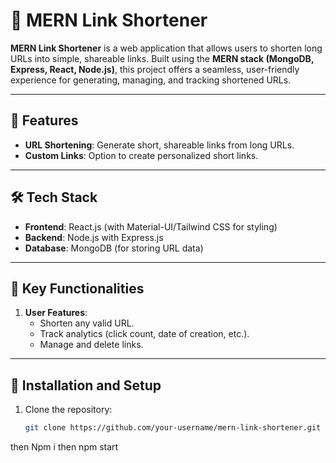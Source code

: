 # 🔗 MERN Link Shortener

**MERN Link Shortener** is a web application that allows users to shorten long URLs into simple, shareable links. Built using the **MERN stack (MongoDB, Express, React, Node.js)**, this project offers a seamless, user-friendly experience for generating, managing, and tracking shortened URLs.

---

## 🚀 Features

- **URL Shortening**: Generate short, shareable links from long URLs.
- **Custom Links**: Option to create personalized short links.
---

## 🛠️ Tech Stack

- **Frontend**: React.js (with Material-UI/Tailwind CSS for styling)
- **Backend**: Node.js with Express.js
- **Database**: MongoDB (for storing URL data)

---

## 🌟 Key Functionalities

1. **User Features**:
   - Shorten any valid URL.
   - Track analytics (click count, date of creation, etc.).
   - Manage and delete links.

---

## 🚀 Installation and Setup

1. Clone the repository:
   ```bash
   git clone https://github.com/your-username/mern-link-shortener.git
then Npm i 
then npm start
